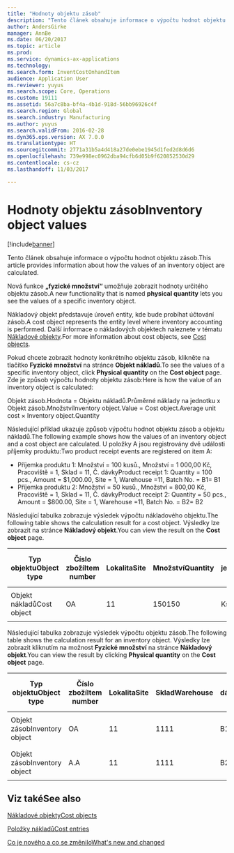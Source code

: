 ```yaml
---
title: "Hodnoty objektu zásob"
description: "Tento článek obsahuje informace o výpočtu hodnot objektu zásob."
author: AndersGirke
manager: AnnBe
ms.date: 06/20/2017
ms.topic: article
ms.prod: 
ms.service: dynamics-ax-applications
ms.technology: 
ms.search.form: InventCostOnhandItem
audience: Application User
ms.reviewer: yuyus
ms.search.scope: Core, Operations
ms.custom: 19111
ms.assetid: 56a7c8ba-bf4a-4b1d-918d-56bb96926c4f
ms.search.region: Global
ms.search.industry: Manufacturing
ms.author: yuyus
ms.search.validFrom: 2016-02-28
ms.dyn365.ops.version: AX 7.0.0
ms.translationtype: HT
ms.sourcegitcommit: 2771a31b5a4d418a27de0ebe1945d1fed2d8d6d6
ms.openlocfilehash: 739e998ec0962dba94cfb6d05b9f620852530d29
ms.contentlocale: cs-cz
ms.lasthandoff: 11/03/2017

---
```


# <a name="inventory-object-values"></a><span data-ttu-id="09885-103">Hodnoty objektu zásob</span><span class="sxs-lookup"><span data-stu-id="09885-103">Inventory object values</span></span>

[!include[banner](../includes/banner.md)]


<span data-ttu-id="09885-104">Tento článek obsahuje informace o výpočtu hodnot objektu zásob.</span><span class="sxs-lookup"><span data-stu-id="09885-104">This article provides information about how the values of an inventory object are calculated.</span></span> 

<span data-ttu-id="09885-105">Nová funkce **„fyzické množství“** umožňuje zobrazit hodnoty určitého objektu zásob.</span><span class="sxs-lookup"><span data-stu-id="09885-105">A new functionality that is named **physical quantity** lets you see the values of a specific inventory object.</span></span> 

<span data-ttu-id="09885-106">Nákladový objekt představuje úroveň entity, kde bude probíhat účtování zásob.</span><span class="sxs-lookup"><span data-stu-id="09885-106">A cost object represents the entity level where inventory accounting is performed.</span></span> <span data-ttu-id="09885-107">Další informace o nákladových objektech naleznete v tématu [Nákladové objekty](cost-object.md).</span><span class="sxs-lookup"><span data-stu-id="09885-107">For more information about cost objects, see [Cost objects](cost-object.md).</span></span> 

<span data-ttu-id="09885-108">Pokud chcete zobrazit hodnoty konkrétního objektu zásob, klikněte na tlačítko **Fyzické množství** na stránce **Objekt nákladů**.</span><span class="sxs-lookup"><span data-stu-id="09885-108">To see the values of a specific inventory object, click **Physical quantity** on the **Cost object** page.</span></span> <span data-ttu-id="09885-109">Zde je způsob výpočtu hodnoty objektu zásob:</span><span class="sxs-lookup"><span data-stu-id="09885-109">Here is how the value of an inventory object is calculated:</span></span> 

<span data-ttu-id="09885-110">Objekt zásob.Hodnota = Objektu nákladů.Průměrné náklady na jednotku x Objekt zásob.Množství</span><span class="sxs-lookup"><span data-stu-id="09885-110">Inventory object.Value = Cost object.Average unit cost × Inventory object.Quantity</span></span> 

<span data-ttu-id="09885-111">Následující příklad ukazuje způsob výpočtu hodnot objektu zásob a objektu nákladů.</span><span class="sxs-lookup"><span data-stu-id="09885-111">The following example shows how the values of an inventory object and a cost object are calculated.</span></span> <span data-ttu-id="09885-112">U položky A jsou registrovány dvě události příjemky produktu:</span><span class="sxs-lookup"><span data-stu-id="09885-112">Two product receipt events are registered on item A:</span></span>

-   <span data-ttu-id="09885-113">Příjemka produktu 1: Množství = 100 kusů., Množství = 1 000,00 Kč, Pracoviště = 1, Sklad = 11, Č. dávky</span><span class="sxs-lookup"><span data-stu-id="09885-113">Product receipt 1: Quantity = 100 pcs., Amount = $1,000.00, Site = 1, Warehouse =11, Batch No.</span></span> <span data-ttu-id="09885-114">= B1</span><span class="sxs-lookup"><span data-stu-id="09885-114">= B1</span></span>
-   <span data-ttu-id="09885-115">Příjemka produktu 2: Množství = 50 kusů., Množství = 800,00 Kč, Pracoviště = 1, Sklad = 11, Č. dávky</span><span class="sxs-lookup"><span data-stu-id="09885-115">Product receipt 2: Quantity = 50 pcs., Amount = $800.00, Site = 1, Warehouse =11, Batch No.</span></span> <span data-ttu-id="09885-116">= B2</span><span class="sxs-lookup"><span data-stu-id="09885-116">= B2</span></span>

<span data-ttu-id="09885-117">Následující tabulka zobrazuje výsledek výpočtu nákladového objektu.</span><span class="sxs-lookup"><span data-stu-id="09885-117">The following table shows the calculation result for a cost object.</span></span> <span data-ttu-id="09885-118">Výsledky lze zobrazit na stránce **Nákladový objekt**.</span><span class="sxs-lookup"><span data-stu-id="09885-118">You can view the result on the **Cost object** page.</span></span>

<table style="width:100%;">
<colgroup>
<col width="14%" />
<col width="14%" />
<col width="14%" />
<col width="14%" />
<col width="14%" />
<col width="14%" />
<col width="14%" />
</colgroup>
<thead>
<tr class="header">
<th><span data-ttu-id="09885-119">Typ objektu</span><span class="sxs-lookup"><span data-stu-id="09885-119">Object type</span></span></th>
<th><span data-ttu-id="09885-120">Číslo zboží</span><span class="sxs-lookup"><span data-stu-id="09885-120">Item number</span></span></th>
<th><span data-ttu-id="09885-121">Lokalita</span><span class="sxs-lookup"><span data-stu-id="09885-121">Site</span></span></th>
<th><span data-ttu-id="09885-122">Množství</span><span class="sxs-lookup"><span data-stu-id="09885-122">Quantity</span></span></th>
<th><span data-ttu-id="09885-123">Skladová jednotka</span><span class="sxs-lookup"><span data-stu-id="09885-123">Inventory unit</span></span></th>
<th><span data-ttu-id="09885-124">Hodnota</span><span class="sxs-lookup"><span data-stu-id="09885-124">Value</span></span></th>
<th><span data-ttu-id="09885-125">Průměrné náklady na jednotku</span><span class="sxs-lookup"><span data-stu-id="09885-125">Average unit cost</span></span></th>
</tr>
</thead>
<tbody>
<tr class="odd">
<td><span data-ttu-id="09885-126">Objekt nákladů</span><span class="sxs-lookup"><span data-stu-id="09885-126">Cost object</span></span></td>
<td><span data-ttu-id="09885-127">O</span><span class="sxs-lookup"><span data-stu-id="09885-127">A</span></span></td>
<td><span data-ttu-id="09885-128">1</span><span class="sxs-lookup"><span data-stu-id="09885-128">1</span></span></td>
<td><span data-ttu-id="09885-129">150</span><span class="sxs-lookup"><span data-stu-id="09885-129">150</span></span></td>
<td><span data-ttu-id="09885-130">Ks</span><span class="sxs-lookup"><span data-stu-id="09885-130">Pcs.</span></span></td>
<td><p><span data-ttu-id="09885-131">1 800,00 Kč</span><span class="sxs-lookup"><span data-stu-id="09885-131">$1800.00</span></span></p></td>
<td><p><span data-ttu-id="09885-132">12,00 Kč</span><span class="sxs-lookup"><span data-stu-id="09885-132">$12.00</span></span></p></td>
</tr>
</tbody>
</table>

<span data-ttu-id="09885-133">Následující tabulka zobrazuje výsledek výpočtu objektu zásob.</span><span class="sxs-lookup"><span data-stu-id="09885-133">The following table shows the calculation result for an inventory object.</span></span> <span data-ttu-id="09885-134">Výsledky lze zobrazit kliknutím na možnost **Fyzické množství** na stránce **Nákladový objekt**.</span><span class="sxs-lookup"><span data-stu-id="09885-134">You can view the result by clicking **Physical quantity** on the **Cost object** page.</span></span>

<table style="width:100%;">
<colgroup>
<col width="11%" />
<col width="11%" />
<col width="11%" />
<col width="11%" />
<col width="11%" />
<col width="11%" />
<col width="11%" />
<col width="11%" />
<col width="11%" />
</colgroup>
<thead>
<tr class="header">
<th><span data-ttu-id="09885-135">Typ objektu</span><span class="sxs-lookup"><span data-stu-id="09885-135">Object type</span></span></th>
<th><span data-ttu-id="09885-136">Číslo zboží</span><span class="sxs-lookup"><span data-stu-id="09885-136">Item number</span></span></th>
<th><span data-ttu-id="09885-137">Lokalita</span><span class="sxs-lookup"><span data-stu-id="09885-137">Site</span></span></th>
<th><span data-ttu-id="09885-138">Sklad</span><span class="sxs-lookup"><span data-stu-id="09885-138">Warehouse</span></span></th>
<th><span data-ttu-id="09885-139">Č. dávky</span><span class="sxs-lookup"><span data-stu-id="09885-139">Batch No.</span></span></th>
<th><span data-ttu-id="09885-140">Množství</span><span class="sxs-lookup"><span data-stu-id="09885-140">Quantity</span></span></th>
<th><span data-ttu-id="09885-141">Skladová jednotka</span><span class="sxs-lookup"><span data-stu-id="09885-141">Inventory unit</span></span></th>
<th><span data-ttu-id="09885-142">Hodnota</span><span class="sxs-lookup"><span data-stu-id="09885-142">Value</span></span></th>
<th><span data-ttu-id="09885-143">Průměrné náklady na jednotku</span><span class="sxs-lookup"><span data-stu-id="09885-143">Average unit cost</span></span></th>
</tr>
</thead>
<tbody>
<tr class="odd">
<td><span data-ttu-id="09885-144">Objekt zásob</span><span class="sxs-lookup"><span data-stu-id="09885-144">Inventory object</span></span></td>
<td><span data-ttu-id="09885-145">O</span><span class="sxs-lookup"><span data-stu-id="09885-145">A</span></span></td>
<td><span data-ttu-id="09885-146">1</span><span class="sxs-lookup"><span data-stu-id="09885-146">1</span></span></td>
<td><span data-ttu-id="09885-147">11</span><span class="sxs-lookup"><span data-stu-id="09885-147">11</span></span></td>
<td><span data-ttu-id="09885-148">B1</span><span class="sxs-lookup"><span data-stu-id="09885-148">B1</span></span></td>
<td><span data-ttu-id="09885-149">100</span><span class="sxs-lookup"><span data-stu-id="09885-149">100</span></span></td>
<td><span data-ttu-id="09885-150">Ks</span><span class="sxs-lookup"><span data-stu-id="09885-150">Pcs.</span></span></td>
<td><p><span data-ttu-id="09885-151">1 200,00 Kč.</span><span class="sxs-lookup"><span data-stu-id="09885-151">$1200.00</span></span></p></td>
<td><p><span data-ttu-id="09885-152">12,00 Kč</span><span class="sxs-lookup"><span data-stu-id="09885-152">$12.00</span></span></p></td>
</tr>
<tr class="even">
<td><span data-ttu-id="09885-153">Objekt zásob</span><span class="sxs-lookup"><span data-stu-id="09885-153">Inventory object</span></span></td>
<td><span data-ttu-id="09885-154">A.</span><span class="sxs-lookup"><span data-stu-id="09885-154">A</span></span></td>
<td><span data-ttu-id="09885-155">1</span><span class="sxs-lookup"><span data-stu-id="09885-155">1</span></span></td>
<td><span data-ttu-id="09885-156">11</span><span class="sxs-lookup"><span data-stu-id="09885-156">11</span></span></td>
<td><span data-ttu-id="09885-157">B2</span><span class="sxs-lookup"><span data-stu-id="09885-157">B2</span></span></td>
<td><span data-ttu-id="09885-158">50</span><span class="sxs-lookup"><span data-stu-id="09885-158">50</span></span></td>
<td><span data-ttu-id="09885-159">Ks</span><span class="sxs-lookup"><span data-stu-id="09885-159">Pcs.</span></span></td>
<td><p><span data-ttu-id="09885-160">600,00 Kč</span><span class="sxs-lookup"><span data-stu-id="09885-160">$600.00</span></span></p></td>
<td><p><span data-ttu-id="09885-161">12,00 Kč</span><span class="sxs-lookup"><span data-stu-id="09885-161">$12.00</span></span></p></td>
</tr>
</tbody>
</table>



<a name="see-also"></a><span data-ttu-id="09885-162">Viz také</span><span class="sxs-lookup"><span data-stu-id="09885-162">See also</span></span>
--------

[<span data-ttu-id="09885-163">Nákladové objekty</span><span class="sxs-lookup"><span data-stu-id="09885-163">Cost objects</span></span>](cost-object.md)

[<span data-ttu-id="09885-164">Položky nákladů</span><span class="sxs-lookup"><span data-stu-id="09885-164">Cost entries</span></span>](cost-entries.md)

[<span data-ttu-id="09885-165">Co je nového a co se změnilo</span><span class="sxs-lookup"><span data-stu-id="09885-165">What's new and changed</span></span>](../../fin-and-ops/get-started/whats-new-changed.md)




